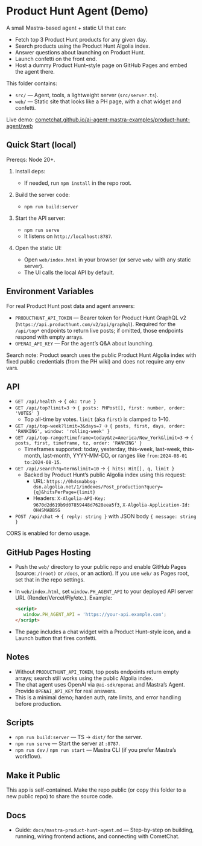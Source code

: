 # Product Hunt Agent (Demo)

A small Mastra-based agent + static UI that can:

- Fetch top 3 Product Hunt products for any given day.
- Search products using the Product Hunt Algolia index.
- Answer questions about launching on Product Hunt.
- Launch confetti on the front end.
- Host a dummy Product Hunt–style page on GitHub Pages and embed the agent there.

This folder contains:

- `src/` — Agent, tools, a lightweight server (`src/server.ts`).
- `web/` — Static site that looks like a PH page, with a chat widget and confetti.

Live demo: [cometchat.github.io/ai-agent-mastra-examples/product-hunt-agent/web](https://cometchat.github.io/ai-agent-mastra-examples/product-hunt-agent/web/)

## Quick Start (local)

Prereqs: Node 20+.

1. Install deps:

   - If needed, run `npm install` in the repo root.

2. Build the server code:

   - `npm run build:server`

3. Start the API server:

   - `npm run serve`
   - It listens on `http://localhost:8787`.

4. Open the static UI:

   - Open `web/index.html` in your browser (or serve `web/` with any static server).
   - The UI calls the local API by default.

## Environment Variables

For real Product Hunt post data and agent answers:

- `PRODUCTHUNT_API_TOKEN` — Bearer token for Product Hunt GraphQL v2 (`https://api.producthunt.com/v2/api/graphql`). Required for the `/api/top*` endpoints to return live posts; if omitted, those endpoints respond with empty arrays.
- `OPENAI_API_KEY` — For the agent’s Q&A about launching.

Search note: Product search uses the public Product Hunt Algolia index with fixed public credentials (from the PH wiki) and does not require any env vars.

## API

- `GET /api/health` → `{ ok: true }`
- `GET /api/top?limit=3` → `{ posts: PHPost[], first: number, order: 'VOTES' }`
   - Top all-time by votes. `limit` (aka `first`) is clamped to 1–10.
- `GET /api/top-week?limit=3&days=7` → `{ posts, first, days, order: 'RANKING', window: 'rolling-week' }`
- `GET /api/top-range?timeframe=today&tz=America/New_York&limit=3` → `{ posts, first, timeframe, tz, order: 'RANKING' }`
   - Timeframes supported: today, yesterday, this-week, last-week, this-month, last-month, YYYY-MM-DD, or ranges like `from:2024-08-01 to:2024-08-15`.
- `GET /api/search?q=term&limit=10` → `{ hits: Hit[], q, limit }`
   - Backed by Product Hunt’s public Algolia index using this request:
      - URL: `https://0h4smabbsg-dsn.algolia.net/1/indexes/Post_production?query={q}&hitsPerPage={limit}`
      - Headers: `X-Algolia-API-Key: 9670d2d619b9d07859448d7628eea5f3`, `X-Algolia-Application-Id: 0H4SMABBSG`
- `POST /api/chat` → `{ reply: string }` with JSON body `{ message: string }`

CORS is enabled for demo usage.

## GitHub Pages Hosting

- Push the `web/` directory to your public repo and enable GitHub Pages (source: `/(root)` or `/docs`, or an action). If you use `web/` as Pages root, set that in the repo settings.
- In `web/index.html`, set `window.PH_AGENT_API` to your deployed API server URL (Render/Vercel/Fly/etc.). Example:

   ```html
   <script>
      window.PH_AGENT_API = 'https://your-api.example.com';
   </script>
   ```

- The page includes a chat widget with a Product Hunt–style icon, and a Launch button that fires confetti.

## Notes

- Without `PRODUCTHUNT_API_TOKEN`, top posts endpoints return empty arrays; search still works using the public Algolia index.
- The chat agent uses OpenAI via `@ai-sdk/openai` and Mastra’s Agent. Provide `OPENAI_API_KEY` for real answers.
- This is a minimal demo; harden auth, rate limits, and error handling before production.

## Scripts

- `npm run build:server` — TS → `dist/` for the server.
- `npm run serve` — Start the server at `:8787`.
- `npm run dev` / `npm run start` — Mastra CLI (if you prefer Mastra’s workflow).

## Make it Public

This app is self-contained. Make the repo public (or copy this folder to a new public repo) to share the source code.

## Docs

- Guide: `docs/mastra-product-hunt-agent.md` — Step-by-step on building, running, wiring frontend actions, and connecting with CometChat.

